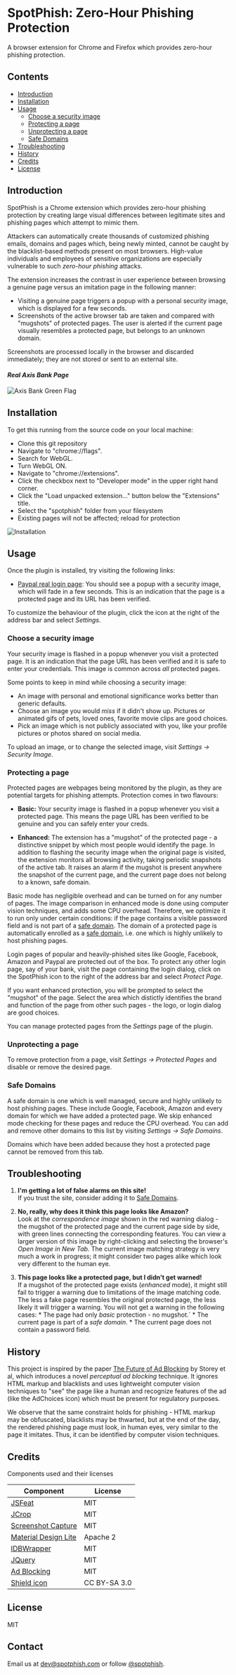 # SpotPhish: Zero-Hour Phishing Protection

A browser extension for Chrome and Firefox which provides zero-hour phishing protection.

## Contents

- [Introduction](#introduction)
- [Installation](#installation)
- [Usage](#usage)
    - [Choose a security image](#choose-a-security-image)
    - [Protecting a page](#protecting-a-page)
    - [Unprotecting a page](#unprotecting-a-page)
    - [Safe Domains](#safe-domains)
- [Troubleshooting](#troubleshooting)
- [History](#history)
- [Credits](#credits)
- [License](#license)

## Introduction

SpotPhish is a Chrome extension which provides zero-hour phishing protection
by creating large visual differences between legitimate sites and phishing
pages which attempt to mimic them.

Attackers can automatically create thousands of customized phishing emails,
domains and pages which, being newly minted, cannot be caught by the
blacklist-based methods present on most browsers. High-value individuals and
employees of sensitive organizations are especially vulnerable to such
_zero-hour phishing_ attacks.

The extension increases the contrast in user experience between browsing a genuine
page versus an imitation page in the following manner:

  * Visiting a genuine page triggers a popup with a personal security image,
    which is displayed for a few seconds.
  * Screenshots of the active browser tab are taken and compared with
    "mugshots" of protected pages. The user is alerted if the current
    page visually resembles a protected page, but belongs to an unknown
    domain.

Screenshots are processed locally in the browser and discarded immediately;
they are not stored or sent to an external site.

#### *Real Axis Bank Page*
![Axis Bank Green Flag]
## Installation

To get this running from the source code on your local machine:

- Clone this git repository
- Navigate to "chrome://flags".
- Search for WebGL.
- Turn WebGL ON.
- Navigate to "chrome://extensions".
- Click the checkbox next to "Developer mode" in the upper right hand corner.
- Click the "Load unpacked extension..." button below the "Extensions" title.
- Select the "spotphish" folder from your filesystem
- Existing pages will not be affected; reload for protection

![Installation]

## Usage

Once the plugin is installed, try visiting the following links:

- [Paypal real login page](https://www.paypal.com/signin): You should see a
  popup with a security image, which will fade in a few seconds. This is an
  indication that the page is a protected page and its URL has been verified.

To customize the behaviour of the plugin, click the icon at the right of the address bar
and select *Settings*.

### Choose a security image

Your security image is flashed in a popup whenever you visit a protected page.
It is an indication that the page URL has been verified and it is safe to enter
your credentials. This image is common across _all_ protected pages.

Some points to keep in mind while choosing a security image:

- An image with personal and emotional significance works better than generic
  defaults.
- Choose an image you would _miss_ if it didn't show up. Pictures or animated gifs of pets,
  loved ones, favorite movie clips are good choices.
- Pick an image which is not publicly associated with you, like your profile pictures or photos
  shared on social media.

To upload an image, or to change the selected image, visit _Settings &rarr; Security Image_.

### Protecting a page

Protected pages are webpages being monitored by the plugin, as they are potential
targets for phishing attempts. Protection comes in two flavours:

  * **Basic:** Your security image is flashed in a popup whenever you visit a
    protected page. This means the page URL has been verified to be genuine and you
    can safely enter your creds.

  * **Enhanced:** The extension has a "mugshot" of the protected page - a
    distinctive snippet by which most people would identify the page. In
    addition to flashing the security image when the original page is visited,
    the extension monitors all browsing activity, taking periodic snapshots of the
    active tab. It raises an alarm if the mugshot is present anywhere the
    snapshot of the current page, and the current page does not belong to a
    known, safe domain.

Basic mode has negligible overhead and can be turned on for any number of pages.
The image comparison in enhanced mode is done using computer vision techniques,
and adds some CPU overhead. Therefore, we optimize it to run only under certain
conditions: if the page contains a visible password field and is not part of a
[safe domain](#safe-domains). The domain of a protected page is automatically
enrolled as a [safe domain](#safe-domains), i.e. one which is highly unlikely
to host phishing pages.

Login pages of popular and heavily-phished sites like Google, Facebook, Amazon
and Paypal are protected out of the box. To protect any other login page, say
of your bank, visit the page containing the login dialog, click on the
SpotPhish icon to the right of the address bar and select _Protect Page_.

If you want enhanced protection, you will be prompted to select the "mugshot"
of the page. Select the area which distictly identifies the brand and function
of the page from other such pages - the logo, or login dialog are good choices.

You can manage protected pages from the _Settings_ page of the plugin.

### Unprotecting a page

To remove protection from a page, visit _Settings &rarr; Protected Pages_ and
disable or remove the desired page.

### Safe Domains

A safe domain is one which is well managed, secure and highly unlikely to host
phishing pages. These include Google, Facebook, Amazon and every domain for
which we have added a protected page. We skip enhanced mode checking for these
pages and reduce the CPU overhead. You can add and remove other domains to this
list by visiting _Settings &rarr; Safe Domains_.

Domains which have been added because they host a protected page cannot be
removed from this tab.

## Troubleshooting

  1. **I'm getting a lot of false alarms on this site!**  
If you trust the site, consider adding it to [Safe Domains](#safe-domains).

  1. **No, really, why does it think this page looks like Amazon?**  
Look at the _correspondence image_ shown in the red warning dialog - the
mugshot of the protected page and the current page side by side, with green
lines connecting the corresponding features. You can view a larger version of
this image by right-clicking and selecting the browser's _Open Image in New
Tab_.  The current image matching strategy is very much a work in progress; it
might consider two pages alike which look very different to the human eye.

  1. **This page looks like a protected page, but I didn't get warned!**  
If a mugshot of the protected page exists (_enhanced_ mode), it might still
fail to trigger a warning due to limitations of the image matching code.
The less a fake page resembles the original protected page, the
less likely it will trigger a warning. You will not get a warning in the
following cases:
    * The page had only _basic_ protection - no mugshot.`
    * The current page is part of a _safe domain_.
    * The current page does not contain a password field.

## History

This project is inspired by the paper [The Future of Ad Blocking][foab] by
Storey et al, which introduces a novel _perceptual ad blocking_ technique. It
ignores HTML markup and blacklists and uses lightweight computer vision
techniques to "see" the page like a human and recognize features of the ad
(like the AdChoices icon) which must be present for regulatory purposes.

We observe that the same constraint holds for phishing - HTML markup may be
obfuscated, blacklists may be thwarted, but at the end of the day, the rendered
phishing page must look, in human eyes, very similar to the page it imitates.
Thus, it can be identified by computer vision techniques.

## Credits

Components used and their licenses

|Component  |License    | 
| --------- | --------- |
| [JSFeat](https://github.com/inspirit/jsfeat) | MIT | 
| [JCrop](https://github.com/tapmodo/Jcrop) | MIT |
| [Screenshot Capture](https://github.com/simov/screenshot-capture) | MIT |
| [Material Design Lite](https://github.com/google/material-design-lite) | Apache 2 |
| [IDBWrapper](https://github.com/jensarps/IDBWrapper) | MIT |
| [JQuery](https://jquery.com) | MIT |
| [Ad Blocking](https://github.com/citp/ad-blocking) | MIT |
| [Shield icon][icon] | CC BY-SA 3.0 |

## License

MIT

## Contact

Email us at <dev@spotphish.com> or follow [@spotphish](https://twitter.com/spotphish).

[Axis Bank Green Flag]: https://raw.githubusercontent.com/sudhirkr/spotphish-model/master/greenlag.gif
[Installation]: https://raw.githubusercontent.com/sudhirkr/spotphish-model/master/install.gif
[foab]: https://arxiv.org/abs/1705.08568
[icon]: https://en.wikipedia.org/wiki/Bend_(heraldry)#/media/File:Bend_Sinister_demo.svg
